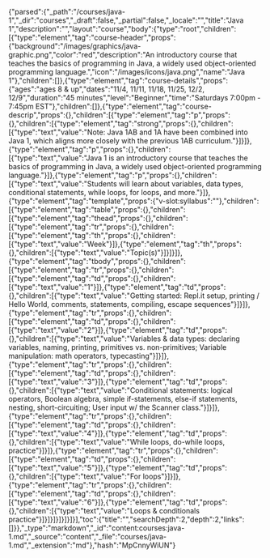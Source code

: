 {"parsed":{"_path":"/courses/java-1","_dir":"courses","_draft":false,"_partial":false,"_locale":"","title":"Java 1","description":"","layout":"course","body":{"type":"root","children":[{"type":"element","tag":"course-header","props":{"background":"/images/graphics/java-graphic.png","color":"red","description":"An introductory course that teaches the basics of programming in Java, a widely used object-oriented programming language.","icon":"/images/icons/java.png","name":"Java 1"},"children":[]},{"type":"element","tag":"course-details","props":{"ages":"ages 8 & up","dates":"11/4, 11/11, 11/18, 11/25, 12/2, 12/9","duration":"45 minutes","level":"Beginner","time":"Saturdays 7:00pm - 7:45pm EST"},"children":[]},{"type":"element","tag":"course-descrip","props":{},"children":[{"type":"element","tag":"p","props":{},"children":[{"type":"element","tag":"strong","props":{},"children":[{"type":"text","value":"Note: Java 1AB and 1A have been combined into Java 1, which aligns more closely with the previous 1AB curriculum."}]}]},{"type":"element","tag":"p","props":{},"children":[{"type":"text","value":"Java 1 is an introductory course that teaches the basics of programming in Java, a widely used object-oriented programming language."}]},{"type":"element","tag":"p","props":{},"children":[{"type":"text","value":"Students will learn about variables, data types, conditional statements, while loops, for loops, and more."}]},{"type":"element","tag":"template","props":{"v-slot:syllabus":""},"children":[{"type":"element","tag":"table","props":{},"children":[{"type":"element","tag":"thead","props":{},"children":[{"type":"element","tag":"tr","props":{},"children":[{"type":"element","tag":"th","props":{},"children":[{"type":"text","value":"Week"}]},{"type":"element","tag":"th","props":{},"children":[{"type":"text","value":"Topic(s)"}]}]}]},{"type":"element","tag":"tbody","props":{},"children":[{"type":"element","tag":"tr","props":{},"children":[{"type":"element","tag":"td","props":{},"children":[{"type":"text","value":"1"}]},{"type":"element","tag":"td","props":{},"children":[{"type":"text","value":"Getting started: Repl.it setup, printing / Hello World, comments, statements, compiling, escape sequences"}]}]},{"type":"element","tag":"tr","props":{},"children":[{"type":"element","tag":"td","props":{},"children":[{"type":"text","value":"2"}]},{"type":"element","tag":"td","props":{},"children":[{"type":"text","value":"Variables & data types: declaring variables, naming, printing, primitives vs. non-primitives; Variable manipulation: math operators, typecasting"}]}]},{"type":"element","tag":"tr","props":{},"children":[{"type":"element","tag":"td","props":{},"children":[{"type":"text","value":"3"}]},{"type":"element","tag":"td","props":{},"children":[{"type":"text","value":"Conditional statements: logical operators, Boolean algebra, simple if-statements, else-if statements, nesting, short-circuiting; User input w/ the Scanner class."}]}]},{"type":"element","tag":"tr","props":{},"children":[{"type":"element","tag":"td","props":{},"children":[{"type":"text","value":"4"}]},{"type":"element","tag":"td","props":{},"children":[{"type":"text","value":"While loops, do-while loops, practice"}]}]},{"type":"element","tag":"tr","props":{},"children":[{"type":"element","tag":"td","props":{},"children":[{"type":"text","value":"5"}]},{"type":"element","tag":"td","props":{},"children":[{"type":"text","value":"For loops"}]}]},{"type":"element","tag":"tr","props":{},"children":[{"type":"element","tag":"td","props":{},"children":[{"type":"text","value":"6"}]},{"type":"element","tag":"td","props":{},"children":[{"type":"text","value":"Loops & conditionals practice"}]}]}]}]}]}]}],"toc":{"title":"","searchDepth":2,"depth":2,"links":[]}},"_type":"markdown","_id":"content:courses:java-1.md","_source":"content","_file":"courses/java-1.md","_extension":"md"},"hash":"MpCnnyWiUN"}